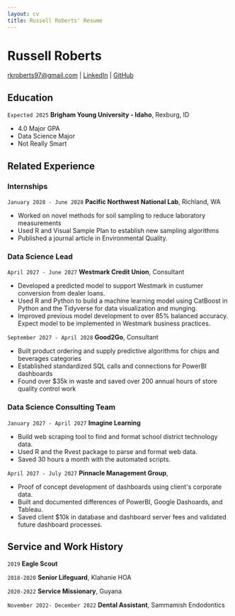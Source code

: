 ```yaml
---
layout: cv
title: Russell Roberts' Resume
---
```

# Russell Roberts




<div id="webaddress">
<a href="rkroberts97@gmail.com">rkroberts97@gmail.com</a>
| <a href="https://www.linkedin.com/groups/13537407/">LinkedIn</a>
| <a href="https://github.com/RKRoberts97">GitHub</a>
</div>


<!-- https://www.monique.tech/the-art-of-markdown -->


## Education


`Expected 2025`
__Brigham Young University - Idaho__, Rexburg, ID


- 4.0 Major GPA
- Data Science Major 
- Not Really Smart




## Related Experience


### Internships


`January 2028 - June 2028`
__Pacific Northwest National Lab__, Richland, WA


- Worked on novel methods for soil sampling to reduce laboratory measurements
- Used R and Visual Sample Plan to establish new sampling algorithms
- Published a journal article in Environmental Quality.


### Data Science Lead


`April 2027 - June 2027`
__Westmark Credit Union__, Consultant


- Developed a predicted model to support Westmark in custumer conversion from dealer loans.
- Used R and Python to build a machine learning model using CatBoost in Python and the Tidyverse for data visualization and munging.
- Improved previous model development to over 85% balanced accuracy. Expect model to be implemented in Westmark business practices.


`September 2027 - April 2028`
__Good2Go__, Consultant


- Built product ordering and supply predictive algorithms for chips and beverages categories
- Established standardized SQL calls and connections for PowerBI dashboards
- Found over $35k in waste and saved over 200 annual hours of store quality control work


### Data Science Consulting Team


`January 2027 - April 2027`
__Imagine Learning__


- Build web scraping tool to find and format school district technology data.
- Used R and the Rvest package to parse and format web data.
- Saved 30 hours a month with the automated scripts.


`April 2027 - July 2027`
__Pinnacle Management Group__,


- Proof of concept development of dashboards using client's corporate data.
- Built and documented differences of PowerBI, Google Dashoards, and Tableau.
- Saved client $10k in database and dashboard server fees and validated future dashboard processes.




## Service and Work History


`2019`
__Eagle Scout__


`2018-2020`
__Senior Lifeguard__, Klahanie HOA


`2020-2022`
__Service Missionary__, Guyana


`November 2022- December 2022`
__Dental Assistant__, Sammamish Endodontics










<!-- ### Footer


Last updated: May 2013 -->







